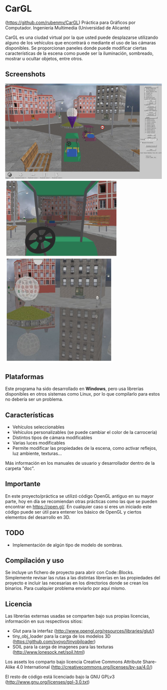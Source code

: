 CarGL
=====

(https://github.com/rubenmv/CarGL)
Práctica para Gráficos por Computador. Ingeniería Multimedia (Universidad de Alicante)

CarGL es una ciudad virtual por la que usted puede desplazarse utilizando alguno de los vehículos que encontrará o mediante el uso de las cámaras disponibles. Se proporcionan paneles donde puede modificar ciertas características de la escena como puede ser la iluminación, sombreado, mostrar u ocultar objetos, entre otros.

Screenshots
-----------
![CarGL screenshot 1](/doc/cargl-1.PNG)
![CarGL screenshot 2](/doc/cargl-2.PNG)
![CarGL screenshot 3](/doc/cargl-3.PNG)

Plataformas
-----------
Este programa ha sido desarrollado en **Windows**, pero usa librerías disponibles en otros sistemas como Linux, por lo que compilarlo para estos no debería ser un problema.

Características
---------------
* Vehículos seleccionables
* Vehículos personalizables (se puede cambiar el color de la carrocería)
* Distintos tipos de cámara modificables
* Varias luces modificables
* Permite modificar las propiedades de la escena, como activar reflejos, luz ambiente, texturas...

Más información en los manuales de usuario y desarrollador dentro de la carpeta "doc".

Importante
----------
En este proyecto/práctica se utilizó código OpenGL antiguo en su mayor parte, hoy en día se recomiendan otras prácticas como las que se pueden encontrar en https://open.gl/. En cualquier caso si eres un iniciado este código puede ser útil para entener los básico de OpenGL y ciertos elementos del desarrollo en 3D.

TODO
----
* Implementación de algún tipo de modelo de sombras.

Compilación y uso
-----------------
Se incluye un fichero de proyecto para abrir con Code::Blocks. Simplemente revisar las rutas a las distintas librerías en las propiedades del proyecto e incluir las necesarias en los directorios donde se crean los binarios. Para cualquier problema enviarlo por aquí mismo.

Licencia
--------
Las librerías externas usadas se comparten bajo sus propias licencias, información en sus respectivos sitios:
* Glut para la interfaz (http://www.opengl.org/resources/libraries/glut/)
* tiny_obj_loader para la carga de los modelos 3D (https://github.com/syoyo/tinyobjloader)
* SOIL para la carga de imagenes para las texturas (http://www.lonesock.net/soil.html)

Los assets los comparto bajo licencia Creative Commons Attribute Share-Alike 4.0 International (http://creativecommons.org/licenses/by-sa/4.0/)

El resto de código está licenciado bajo la GNU GPLv3
(http://www.gnu.org/licenses/gpl-3.0.txt)
